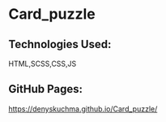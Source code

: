 # Card_puzzle  

## Technologies Used:
HTML,SCSS,CSS,JS

## GitHub Pages:
https://denyskuchma.github.io/Card_puzzle/

